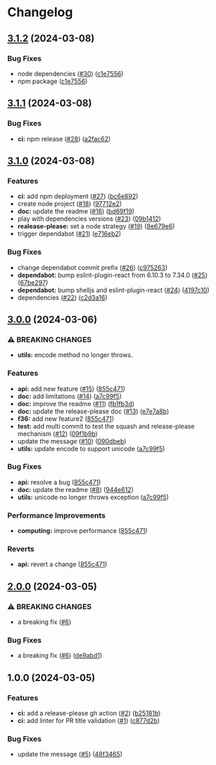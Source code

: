 # Changelog

## [3.1.2](https://github.com/jbdoumenjou/poc-changelog/compare/v3.1.1...v3.1.2) (2024-03-08)


### Bug Fixes

* node dependencies ([#30](https://github.com/jbdoumenjou/poc-changelog/issues/30)) ([c1e7556](https://github.com/jbdoumenjou/poc-changelog/commit/c1e75561b215282e2e648f581ef9716adb5a9733))
* npm package ([c1e7556](https://github.com/jbdoumenjou/poc-changelog/commit/c1e75561b215282e2e648f581ef9716adb5a9733))

## [3.1.1](https://github.com/jbdoumenjou/poc-changelog/compare/v3.1.0...v3.1.1) (2024-03-08)


### Bug Fixes

* **ci:** npm release ([#28](https://github.com/jbdoumenjou/poc-changelog/issues/28)) ([a2fac62](https://github.com/jbdoumenjou/poc-changelog/commit/a2fac623214cb360f15cfb814eed744b8b8d1065))

## [3.1.0](https://github.com/jbdoumenjou/poc-changelog/compare/v3.0.0...v3.1.0) (2024-03-08)


### Features

* **ci:** add npm deployment ([#27](https://github.com/jbdoumenjou/poc-changelog/issues/27)) ([bc6e892](https://github.com/jbdoumenjou/poc-changelog/commit/bc6e89217fd24254ef6b6fd8564ea508121b9273))
* create node project ([#18](https://github.com/jbdoumenjou/poc-changelog/issues/18)) ([97712e2](https://github.com/jbdoumenjou/poc-changelog/commit/97712e278f7920077b18314f6ffc171c25531cd0))
* **doc:** update the readme ([#16](https://github.com/jbdoumenjou/poc-changelog/issues/16)) ([bd69f19](https://github.com/jbdoumenjou/poc-changelog/commit/bd69f19fce74d6a5611994ae80c64c184a310b41))
* play with dependencies versions ([#23](https://github.com/jbdoumenjou/poc-changelog/issues/23)) ([09b1412](https://github.com/jbdoumenjou/poc-changelog/commit/09b14127147080faff1f1b11adc7717e5bd81eab))
* **realease-please:** set a node strategy ([#19](https://github.com/jbdoumenjou/poc-changelog/issues/19)) ([8e679e6](https://github.com/jbdoumenjou/poc-changelog/commit/8e679e6f7d08d8b901610ce90f997964d966068a))
* trigger dependabot ([#21](https://github.com/jbdoumenjou/poc-changelog/issues/21)) ([e716eb2](https://github.com/jbdoumenjou/poc-changelog/commit/e716eb27847b5eac153b7d786e86adfb397f6008))


### Bug Fixes

* change dependabot commit prefix ([#26](https://github.com/jbdoumenjou/poc-changelog/issues/26)) ([c975263](https://github.com/jbdoumenjou/poc-changelog/commit/c9752631b1374abfc611bd9f61d36213e961a3f9))
* **dependabot:** bump eslint-plugin-react from 6.10.3 to 7.34.0 ([#25](https://github.com/jbdoumenjou/poc-changelog/issues/25)) ([67be297](https://github.com/jbdoumenjou/poc-changelog/commit/67be29701d3f43164de4608c2a7e04184cb98687))
* **dependabot:** bump shelljs and eslint-plugin-react ([#24](https://github.com/jbdoumenjou/poc-changelog/issues/24)) ([4197c10](https://github.com/jbdoumenjou/poc-changelog/commit/4197c106cae0a09b1b8834432b59f3f304e44fdc))
* dependencies ([#22](https://github.com/jbdoumenjou/poc-changelog/issues/22)) ([c2d3a16](https://github.com/jbdoumenjou/poc-changelog/commit/c2d3a16a6402edf35ccebebee9aa551e18f6accf))

## [3.0.0](https://github.com/jbdoumenjou/poc-changelog/compare/v2.0.0...v3.0.0) (2024-03-06)


### ⚠ BREAKING CHANGES

* **utils:** encode method no longer throws.

### Features

* **api:** add new feature ([#15](https://github.com/jbdoumenjou/poc-changelog/issues/15)) ([855c471](https://github.com/jbdoumenjou/poc-changelog/commit/855c4718a66168734719e37d9c2684362df5cba7))
* **doc:** add limitations ([#14](https://github.com/jbdoumenjou/poc-changelog/issues/14)) ([a7c99f5](https://github.com/jbdoumenjou/poc-changelog/commit/a7c99f5783d49e14997450f6047cc449cbe40485))
* **doc:** improve the readme ([#11](https://github.com/jbdoumenjou/poc-changelog/issues/11)) ([fb1fb3d](https://github.com/jbdoumenjou/poc-changelog/commit/fb1fb3d9d55d2f9397a5d76a5259f09ddb58db30))
* **doc:** update the release-please doc ([#13](https://github.com/jbdoumenjou/poc-changelog/issues/13)) ([e7e7a8b](https://github.com/jbdoumenjou/poc-changelog/commit/e7e7a8b87ec9887ab17109b8969decc9f59d29a4))
* **f36:** add new feature2 ([855c471](https://github.com/jbdoumenjou/poc-changelog/commit/855c4718a66168734719e37d9c2684362df5cba7))
* **test:** add multi commit to test the squash and release-please mechanism ([#12](https://github.com/jbdoumenjou/poc-changelog/issues/12)) ([09f1b9b](https://github.com/jbdoumenjou/poc-changelog/commit/09f1b9bc2a3057163670f7988043e842817b7429))
* update the message ([#10](https://github.com/jbdoumenjou/poc-changelog/issues/10)) ([090dbeb](https://github.com/jbdoumenjou/poc-changelog/commit/090dbeb91f830e064fcc2e76f2c1f123bf657f26))
* **utils:** update encode to support unicode ([a7c99f5](https://github.com/jbdoumenjou/poc-changelog/commit/a7c99f5783d49e14997450f6047cc449cbe40485))


### Bug Fixes

* **api:** resolve a bug ([855c471](https://github.com/jbdoumenjou/poc-changelog/commit/855c4718a66168734719e37d9c2684362df5cba7))
* **doc:** update the readme ([#8](https://github.com/jbdoumenjou/poc-changelog/issues/8)) ([944e612](https://github.com/jbdoumenjou/poc-changelog/commit/944e61294747608941baf0ae2124e623e48ba6c5))
* **utils:** unicode no longer throws exception ([a7c99f5](https://github.com/jbdoumenjou/poc-changelog/commit/a7c99f5783d49e14997450f6047cc449cbe40485))


### Performance Improvements

* **computing:** improve performance ([855c471](https://github.com/jbdoumenjou/poc-changelog/commit/855c4718a66168734719e37d9c2684362df5cba7))


### Reverts

* **api:** revert a change ([855c471](https://github.com/jbdoumenjou/poc-changelog/commit/855c4718a66168734719e37d9c2684362df5cba7))

## [2.0.0](https://github.com/jbdoumenjou/poc-changelog/compare/v1.0.0...v2.0.0) (2024-03-05)


### ⚠ BREAKING CHANGES

* a breaking fix ([#6](https://github.com/jbdoumenjou/poc-changelog/issues/6))

### Bug Fixes

* a breaking fix ([#6](https://github.com/jbdoumenjou/poc-changelog/issues/6)) ([de9abd1](https://github.com/jbdoumenjou/poc-changelog/commit/de9abd1deae7c48e586083d779cf191b9261fc32))

## 1.0.0 (2024-03-05)


### Features

* **ci:** add a release-please gh action ([#2](https://github.com/jbdoumenjou/poc-changelog/issues/2)) ([b25181b](https://github.com/jbdoumenjou/poc-changelog/commit/b25181b6f87136f25931728f48417c5f800c4cb5))
* **ci:** add linter for PR title validation ([#1](https://github.com/jbdoumenjou/poc-changelog/issues/1)) ([c877d2b](https://github.com/jbdoumenjou/poc-changelog/commit/c877d2ba49f1832a7467d6f8dfc8820838a2b1c4))


### Bug Fixes

* update the message ([#5](https://github.com/jbdoumenjou/poc-changelog/issues/5)) ([48f3465](https://github.com/jbdoumenjou/poc-changelog/commit/48f3465bf1b3de89b8f8c298f50b943d7c679102))
